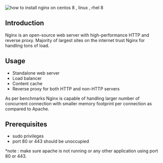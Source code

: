 ![how to install nginx on centos 8 , linux , rhel 8](https://i.imgur.com/zpB4yRm.png)

## Introduction 

Nginx is an open-source web server with high-performance HTTP and reverse proxy. Majority of largest sites on the internet trust Nginx for handling tons of load. 

## Usage

* Standalone web server
* Load balancer
* Content cache
* Reverse proxy for both HTTP and non-HTTP servers

As per benchmarks Nginx is capable of handling larger number of concurrent connection with smaller memory footprint per connection as compared to Apache.

## Prerequisites

* sudo privileges 
* port 80 or 443 should be unoccupied

*note : make sure apache is not running or any other application using port 80 or 443.

